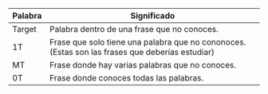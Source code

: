 |Palabra|Significado|
|-------|-----------|
|Target|Palabra dentro de una frase que no conoces.|
|1T| Frase que solo tiene una palabra que no cononoces. (Estas son las frases que deberías estudiar)|
|MT| Frase donde hay varias palabras que no conoces.|
|0T| Frase donde conoces todas las palabras.|